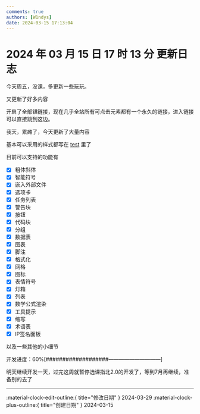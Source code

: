 ```yaml
---
comments: true
authors: [W1ndys]
date: 2024-03-15 17:13:04
---
```


# 2024 年 03 月 15 日 17 时 13 分 更新日志

今天周五，没课，多更新一些玩玩。

又更新了好多内容

<!-- more -->

开启了全部锚链接，现在几乎全站所有可点击元素都有一个永久的链接，进入链接可以直接跳到这边。

我天，累瘫了，今天更新了大量内容

基本可以采用的样式都写在 [test](.../.../test) 里了

目前可以支持的功能有

- [x] 粗体斜体
- [x] 智能符号
- [x] 嵌入外部文件
- [x] 选项卡
- [x] 任务列表
- [x] 警告块
- [x] 按钮
- [x] 代码块
- [x] 分组
- [x] 数据表
- [x] 图表
- [x] 脚注
- [x] 格式化
- [x] 网格
- [x] 图标
- [x] 表情符号
- [x] 灯箱
- [x] 列表
- [x] 数学公式渲染
- [x] 工具提示
- [x] 缩写
- [x] 术语表
- [x] IP签名面板

以及一些其他的小细节

开发进度：60%[###################——————————]

明天继续开发一天，过完这周就暂停选课指北2.0的开发了，等到7月再继续，准备别的去了


---

:material-clock-edit-outline:{ title="修改日期" } 2024-03-29
:material-clock-plus-outline:{ title="创建日期" } 2024-03-15
